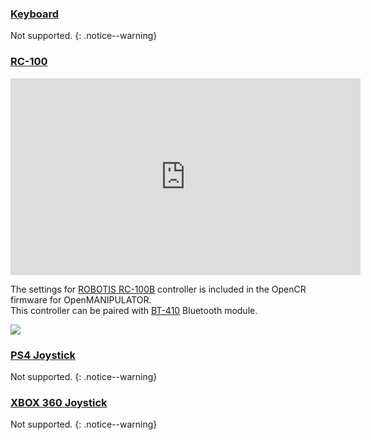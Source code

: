 
### [Keyboard](#keyboard)

Not supported.
{: .notice--warning}

### [RC-100](#rc-100)

<iframe width="560" height="315" src="https://www.youtube.com/embed/FGHBMJByJ7k?start=10" frameborder="0" allow="accelerometer; autoplay; encrypted-media; gyroscope; picture-in-picture" allowfullscreen></iframe>

The settings for [ROBOTIS RC-100B](/docs/en/parts/communication/rc-100/) controller is included in the OpenCR firmware for OpenMANIPULATOR.  
This controller can be paired with [BT-410](/docs/en/parts/communication/bt-410/) Bluetooth module.

![](/assets/images/platform/openmanipulator_x/OpenManipulator_chain_processing_teleop.png)

[ROBOTIS RC-100B]: /docs/en/parts/communication/rc-100/
[BT-410]: /docs/en/parts/communication/bt-410/

### [PS4 Joystick](#ps4-joystick)

Not supported.
{: .notice--warning}

### [XBOX 360 Joystick](#xbox-360-joystick)

Not supported.
{: .notice--warning}
